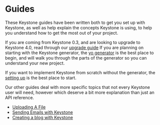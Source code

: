 # Guides

These Keystone guides have been written both to get you set up with Keystone, as well as help explain the concepts Keystone is using, to help you understand how to get the most out of your project.

If you are coming from Keystone 0.3, and are looking to upgrade to Keystone 4.0, read through our [upgrade guide](/guides/v-0-3-to-v-4-0-upgrade-guide)
If you are planning on starting with the Keystone generator, the [yo generator](/getting-started/yo-generator) is the best place to begin, and will walk you through the parts of the generator so you can understand your new project.

If you want to implement Keystone from scratch without the generator, the [setting up](/getting-started/setting-up/part-1) is the best place to start.

Our other guides deal with more specific topics that not every Keystone user will need, however which deserve a bit more explanation than just an API reference.

- [Uploading A File](/guides/api-file-image-uploads)
- [Sending Emails with Keystone](/guides/how-to-send-emails)
- [Creating a blog with Keystone](/guides/how-to-create-a-blog-with-keystone)
